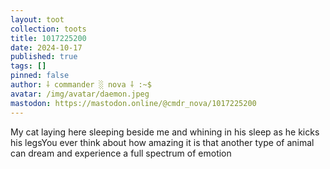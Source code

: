 ```yaml
---
layout: toot
collection: toots
title: 1017225200
date: 2024-10-17
published: true
tags: []
pinned: false
author: ⸸ commander ░ nova ⸸ :~$
avatar: /img/avatar/daemon.jpeg
mastodon: https://mastodon.online/@cmdr_nova/1017225200
---
```


My cat laying here sleeping beside me and whining in his sleep as he kicks his legsYou ever think about how amazing it is that another type of animal can dream and experience a full spectrum of emotion
